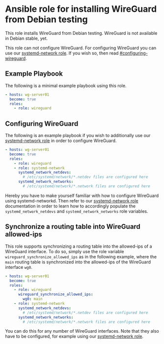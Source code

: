 # Ansible role for installing WireGuard from Debian testing

This role installs WireGuard from Debian testing.
WireGuard is not available in Debian stable, yet.

This role can not configure WireGuard.
For configuring WireGuard you can use our
[systemd-network role](https://github.com/stuvusIT/systemd-network).
If you wish so, then read [#configuring-wireguard](#configuring-wireguard).

## Example Playbook

The following is a minimal example playbook using this role.

```yml
- hosts: wg-server01
  become: true
  roles:
    - role: wireguard
```

## Configuring WireGuard

The following is an example playbook if you wish to additionally use our 
[systemd-network role](https://github.com/stuvusIT/systemd-network)
in order to configure WireGuard.

```yml
- hosts: wg-server01
  become: true
  roles:
    - role: wireguard
    - role: systemd-network
      systemd_network_netdevs:
        # /etc/systemd/network/*.netdev files are configured here
      systemd_network_networks:
        # /etc/systemd/network/*.network files are configured here
```

Hereby you have to make yourself familiar with how to configure WireGuard
using systemd-networkd.
Then refer to our
[systemd-network role](https://github.com/stuvusIT/systemd-network)
documentation in order to learn how to accordingly populate the `systemd_network_netdevs`
and `systemd_network_networks` role variables.

## Synchronize a routing table into WireGuard allowed-ips

This role supports synchronizing a routing table into the allowed-ips of a
WireGuard interface.
To do so, simply use the role variable `wireguard_synchronize_allowed_ips` as
in the following example, where the `main` routing table is synchronized into
the allowed-ips of the WireGuard interface `wg0`.

```yml
- hosts: wg-server01
  become: true
  roles:
    - role: wireguard
      wireguard_synchronize_allowed_ips:
        wg0: main
    - role: systemd-network
      systemd_network_netdevs:
        # /etc/systemd/network/*.netdev files are configured here
      systemd_network_networks:
        # /etc/systemd/network/*.network files are configured here
```

You can do this for any number of WireGuard interfaces.
Note that they also have to be configured, for example using our
[systemd-network role](https://github.com/stuvusIT/systemd-network).

